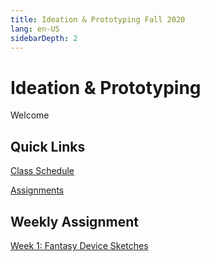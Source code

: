 ```yaml
---
title: Ideation & Prototyping Fall 2020
lang: en-US
sidebarDepth: 2
---
```


# Ideation & Prototyping 

Welcome



## Quick Links

[Class Schedule](https://wp.nyu.edu/ideationandprototyping/class-schedule/)

[Assignments](https://wp.nyu.edu/ideationandprototyping/assignments/)



## Weekly Assignment

[Week 1: Fantasy Device Sketches](Week1)

